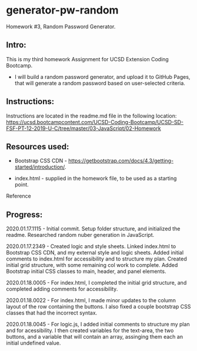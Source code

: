 # generator-pw-random
Homework #3, Random Password Generator.


Intro:
------------
This is my third homework Assignment for UCSD Extension Coding Bootcamp.

- I will build a random password generator, and upload it to GitHub Pages, that will generate a random password based on user-selected criteria.

	

Instructions:
------------
Instructions are located in the readme.md file in the following location: https://ucsd.bootcampcontent.com/UCSD-Coding-Bootcamp/UCSD-SD-FSF-PT-12-2019-U-C/tree/master/03-JavaScript/02-Homework

Resources used:
------------
- Bootstrap CSS CDN  - https://getbootstrap.com/docs/4.3/getting-started/introduction/.

- index.html - supplied in the homework file, to be used as a starting point.

Reference


Progress:
------------
2020.01.17.1115 - Initial commit.  Setup folder structure, and initialized the readme.  Researched random nuber generation in JavaScript.

2020.01.17.2349 - Created logic and style sheets.  Linked index.html to Bootstrap CSS CDN, and my external style and logic sheets. Added initial comments to index.html for accessibility and to structure my plan. Created initial grid structure, with some remaining col work to complete.  Added Bootstrap initial CSS classes to main, header, and panel elements.  

2020.01.18.0005 - For index.html, I completed the initial grid structure, and completed adding comments for accessibility.  

2020.01.18.0022 - For index.html, I made minor updates to the column layout of the row containing the buttons.  I also fixed a couple bootstrap CSS classes that had the incorrect syntax.

2020.01.18.0045 - For logic.js, I added initial comments to structure my plan and for acessibility.  I then created variables for the text-area, the two buttons, and a variable that will contain an array, assinging them each an initial undefined value.